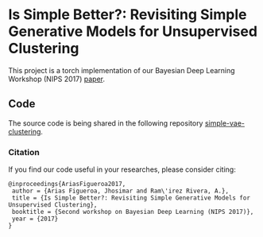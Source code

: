 # Is Simple Better?: Revisiting Simple Generative Models for Unsupervised Clustering

This project is a torch implementation of our Bayesian Deep Learning Workshop (NIPS 2017) [paper](http://bayesiandeeplearning.org/2017/papers/56.pdf).

## Code

The source code is being shared in the following repository [simple-vae-clustering](https://gitlab.com/mipl/simple-vae-clustering).

### Citation

If you find our code useful in your researches, please consider citing:

    @inproceedings{AriasFigueroa2017,
     author = {Arias Figueroa, Jhosimar and Ram\'irez Rivera, A.},
     title = {Is Simple Better?: Revisiting Simple Generative Models for Unsupervised Clustering},
     booktitle = {Second workshop on Bayesian Deep Learning (NIPS 2017)},
     year = {2017}
    }
